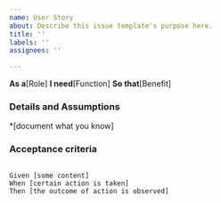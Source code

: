 ```yaml
---
name: User Story
about: Describe this issue template's purpose here.
title: ''
labels: ''
assignees: ''

---
```


**As a**[Role]
**I need**[Function]
**So that**[Benefit]

### Details and Assumptions
*[document what you know]

### Acceptance criteria
```gherkin

Given [some content]
When [certain action is taken]
Then [the outcome of action is observed]
```
